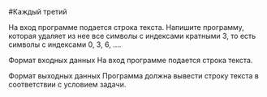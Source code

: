 #Каждый третий

На вход программе подается строка текста. Напишите программу, которая удаляет из нее все символы с индексами кратными 3, то есть символы с индексами 0, 3, 6, ....

Формат входных данных 
На вход программе подается строка текста.

Формат выходных данных
Программа должна вывести строку текста в соответствии с условием задачи.